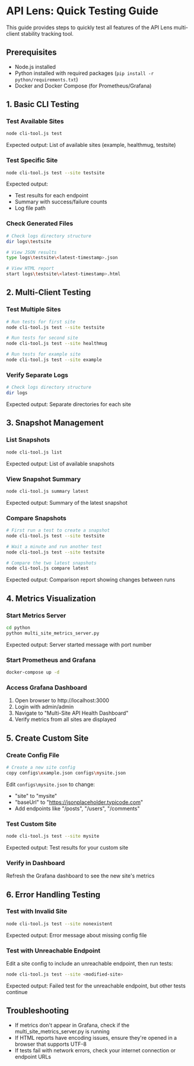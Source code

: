 # API Lens: Quick Testing Guide

This guide provides steps to quickly test all features of the API Lens multi-client stability tracking tool.

## Prerequisites

- Node.js installed
- Python installed with required packages (`pip install -r python/requirements.txt`)
- Docker and Docker Compose (for Prometheus/Grafana)

## 1. Basic CLI Testing

### Test Available Sites
```bash
node cli-tool.js test
```
Expected output: List of available sites (example, healthmug, testsite)

### Test Specific Site
```bash
node cli-tool.js test --site testsite
```
Expected output: 
- Test results for each endpoint
- Summary with success/failure counts
- Log file path

### Check Generated Files
```bash
# Check logs directory structure
dir logs\testsite

# View JSON results
type logs\testsite\<latest-timestamp>.json

# View HTML report
start logs\testsite\<latest-timestamp>.html
```

## 2. Multi-Client Testing

### Test Multiple Sites
```bash
# Run tests for first site
node cli-tool.js test --site testsite

# Run tests for second site
node cli-tool.js test --site healthmug

# Run tests for example site
node cli-tool.js test --site example
```

### Verify Separate Logs
```bash
# Check logs directory structure
dir logs
```
Expected output: Separate directories for each site

## 3. Snapshot Management

### List Snapshots
```bash
node cli-tool.js list
```
Expected output: List of available snapshots

### View Snapshot Summary
```bash
node cli-tool.js summary latest
```
Expected output: Summary of the latest snapshot

### Compare Snapshots
```bash
# First run a test to create a snapshot
node cli-tool.js test --site testsite

# Wait a minute and run another test
node cli-tool.js test --site testsite

# Compare the two latest snapshots
node cli-tool.js compare latest
```
Expected output: Comparison report showing changes between runs

## 4. Metrics Visualization

### Start Metrics Server
```bash
cd python
python multi_site_metrics_server.py
```
Expected output: Server started message with port number

### Start Prometheus and Grafana
```bash
docker-compose up -d
```

### Access Grafana Dashboard
1. Open browser to http://localhost:3000
2. Login with admin/admin
3. Navigate to "Multi-Site API Health Dashboard"
4. Verify metrics from all sites are displayed

## 5. Create Custom Site

### Create Config File
```bash
# Create a new site config
copy configs\example.json configs\mysite.json
```

Edit `configs\mysite.json` to change:
- "site" to "mysite"
- "baseUrl" to "https://jsonplaceholder.typicode.com"
- Add endpoints like "/posts", "/users", "/comments"

### Test Custom Site
```bash
node cli-tool.js test --site mysite
```
Expected output: Test results for your custom site

### Verify in Dashboard
Refresh the Grafana dashboard to see the new site's metrics

## 6. Error Handling Testing

### Test with Invalid Site
```bash
node cli-tool.js test --site nonexistent
```
Expected output: Error message about missing config file

### Test with Unreachable Endpoint
Edit a site config to include an unreachable endpoint, then run tests:
```bash
node cli-tool.js test --site <modified-site>
```
Expected output: Failed test for the unreachable endpoint, but other tests continue

## Troubleshooting

- If metrics don't appear in Grafana, check if the multi_site_metrics_server.py is running
- If HTML reports have encoding issues, ensure they're opened in a browser that supports UTF-8
- If tests fail with network errors, check your internet connection or endpoint URLs
